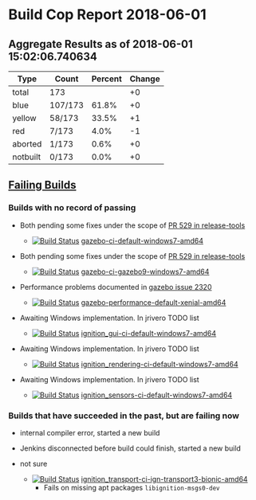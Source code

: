 # Build Cop Report 2018-06-01

## Aggregate Results as of 2018-06-01 15:02:06.740634

| Type | Count | Percent | Change |
|--|--|--|--|
| total | 173 | | +0 |
| blue | 107/173 | 61.8% | +0 |
| yellow | 58/173 | 33.5% | +1 |
| red | 7/173 | 4.0% | -1 |
| aborted | 1/173 | 0.6% | +0 |
| notbuilt | 0/173 | 0.0% | +0 |

## [Failing Builds](https://build.osrfoundation.org/view/main/view/BuildCopFail/)


### Builds with no record of passing


* Both pending some fixes under the scope of [PR 529 in release-tools](https://bitbucket.org/osrf/release-tools/pull-requests/529/fix-windows-gazebo-build/diff)

    * [![Build Status](https://build.osrfoundation.org/job/gazebo-ci-default-windows7-amd64//badge/icon)](https://build.osrfoundation.org/job/gazebo-ci-default-windows7-amd64/) [gazebo-ci-default-windows7-amd64](https://build.osrfoundation.org/job/gazebo-ci-default-windows7-amd64/)


* Both pending some fixes under the scope of [PR 529 in release-tools](https://bitbucket.org/osrf/release-tools/pull-requests/529/fix-windows-gazebo-build/diff)

    * [![Build Status](https://build.osrfoundation.org/job/gazebo-ci-gazebo9-windows7-amd64//badge/icon)](https://build.osrfoundation.org/job/gazebo-ci-gazebo9-windows7-amd64/) [gazebo-ci-gazebo9-windows7-amd64](https://build.osrfoundation.org/job/gazebo-ci-gazebo9-windows7-amd64/)


* Performance problems documented in [gazebo issue 2320](https://bitbucket.org/osrf/gazebo/issues/2320/performance_transport_stress-test-times)

    * [![Build Status](https://build.osrfoundation.org/job/gazebo-performance-default-xenial-amd64//badge/icon)](https://build.osrfoundation.org/job/gazebo-performance-default-xenial-amd64/) [gazebo-performance-default-xenial-amd64](https://build.osrfoundation.org/job/gazebo-performance-default-xenial-amd64/)


* Awaiting Windows implementation. In jrivero TODO list

    * [![Build Status](https://build.osrfoundation.org/job/ignition_gui-ci-default-windows7-amd64//badge/icon)](https://build.osrfoundation.org/job/ignition_gui-ci-default-windows7-amd64/) [ignition_gui-ci-default-windows7-amd64](https://build.osrfoundation.org/job/ignition_gui-ci-default-windows7-amd64/)


* Awaiting Windows implementation. In jrivero TODO list

    * [![Build Status](https://build.osrfoundation.org/job/ignition_rendering-ci-default-windows7-amd64//badge/icon)](https://build.osrfoundation.org/job/ignition_rendering-ci-default-windows7-amd64/) [ignition_rendering-ci-default-windows7-amd64](https://build.osrfoundation.org/job/ignition_rendering-ci-default-windows7-amd64/)


* Awaiting Windows implementation. In jrivero TODO list

    * [![Build Status](https://build.osrfoundation.org/job/ignition_sensors-ci-default-windows7-amd64//badge/icon)](https://build.osrfoundation.org/job/ignition_sensors-ci-default-windows7-amd64/) [ignition_sensors-ci-default-windows7-amd64](https://build.osrfoundation.org/job/ignition_sensors-ci-default-windows7-amd64/)


### Builds that have succeeded in the past, but are failing now


* internal compiler error, started a new build


* Jenkins disconnected before build could finish, started a new build


* not sure

    * [![Build Status](https://build.osrfoundation.org/job/ignition_transport-ci-ign-transport3-bionic-amd64//badge/icon)](https://build.osrfoundation.org/job/ignition_transport-ci-ign-transport3-bionic-amd64/) [ignition_transport-ci-ign-transport3-bionic-amd64](https://build.osrfoundation.org/job/ignition_transport-ci-ign-transport3-bionic-amd64/)
        * Fails on missing apt packages `libignition-msgs0-dev`